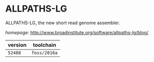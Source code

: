# ALLPATHS-LG

ALLPATHS-LG, the new short read genome assembler.

*homepage*: <http://www.broadinstitute.org/software/allpaths-lg/blog/>

version | toolchain
--------|----------
``52488`` | ``foss/2016a``
